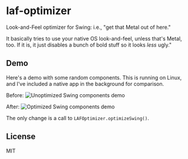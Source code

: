 # laf-optimizer

Look-and-Feel optimizer for Swing: i.e., "get that Metal out of here."

It basically tries to use your native OS look-and-feel, unless that's Metal, too. If it is, it just disables a bunch of bold stuff so it looks *less* ugly."

## Demo

Here's a demo with some random components. This is running on Linux, and I've included a native app in the background for comparison.

Before:
![Unoptimized Swing components demo](https://cloud.githubusercontent.com/assets/4317806/13331089/f365b51e-dbc9-11e5-9f9b-303efc124674.png)

After:
![Optimized Swing components demo](https://cloud.githubusercontent.com/assets/4317806/13331088/f365af60-dbc9-11e5-8e91-3c66b74f5e17.png)

The only change is a call to `LAFOptimizer.optimizeSwing()`.

## License

MIT
